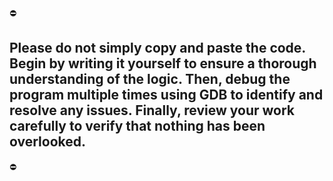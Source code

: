 ⛔
## Please do not simply copy and paste the code. Begin by writing it yourself to ensure a thorough understanding of the logic. Then, debug the program multiple times using GDB to identify and resolve any issues. Finally, review your work carefully to verify that nothing has been overlooked.
⛔
